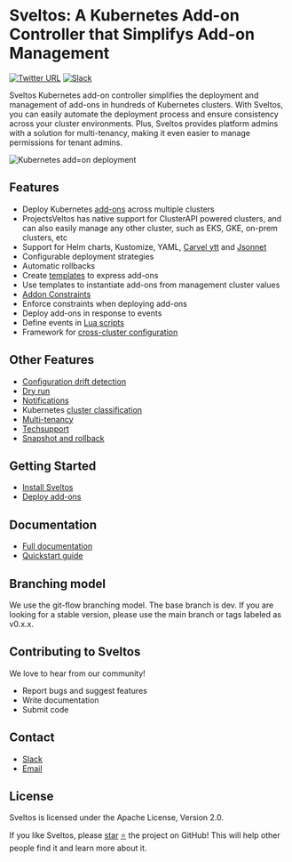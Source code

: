 # Sveltos: A Kubernetes Add-on Controller that Simplifys Add-on Management

[![Twitter URL](https://img.shields.io/twitter/url/https/twitter.com/projectsveltos.svg?style=social&label=Follow%20%40projectsveltos)](https://twitter.com/projectsveltos)
[![Slack](https://img.shields.io/badge/join%20slack-%23projectsveltos-brighteen)](https://join.slack.com/t/projectsveltos/shared_invite/zt-1hraownbr-W8NTs6LTimxLPB8Erj8Q6Q)

Sveltos Kubernetes add-on controller simplifies the deployment and management of add-ons in hundreds of Kubernetes clusters. With Sveltos, you can easily automate the deployment process and ensure consistency across your cluster environments. Plus, Sveltos provides platform admins with a solution for multi-tenancy, making it even easier to manage permissions for tenant admins.

![Kubernetes add=on deployment](https://github.com/projectsveltos/sveltos/blob/main/docs/assets/addons_deployment.gif)

## Features

* Deploy Kubernetes [add-ons](https://projectsveltos.github.io/sveltos/addons/) across multiple clusters
* ProjectsVeltos has native support for ClusterAPI powered clusters, and can also easily manage any other cluster, such as EKS, GKE, on-prem clusters, etc 
* Support for Helm charts, Kustomize, YAML, [Carvel ytt](https://projectsveltos.github.io/sveltos/ytt_extension/) and [Jsonnet](https://projectsveltos.github.io/sveltos/jsonnet_extension/)
* Configurable deployment strategies
* Automatic rollbacks
* Create [templates](https://projectsveltos.github.io/sveltos/template/) to express add-ons
* Use templates to instantiate add-ons from management cluster values
* [Addon Constraints](https://projectsveltos.github.io/sveltos/addon_constraint/)
* Enforce constraints when deploying add-ons
* Deploy add-ons in response to events
* Define events in [Lua scripts](https://github.com/projectsveltos/sveltos/blob/main/docs/addon_event_deployment.md#event-definition)
* Framework for [cross-cluster configuration](https://projectsveltos.github.io/sveltos/addon_event_deployment/#cross-clusters)
  
## Other Features
* [Configuration drift detection](https://projectsveltos.github.io/sveltos/configuration_drift/)
* [Dry run](https://projectsveltos.github.io/sveltos/dryrun/)
* [Notifications](https://projectsveltos.github.io/sveltos/notifications)
* Kubernetes [cluster classification](https://projectsveltos.github.io/sveltos/labels_management/)
* [Multi-tenancy](https://projectsveltos.github.io/sveltos/multi-tenancy/)
* [Techsupport](https://projectsveltos.github.io/sveltos/techsupport/)
* [Snapshot and rollback](https://projectsveltos.github.io/sveltos/snapshot/)

## Getting Started

* [Install Sveltos](https://projectsveltos.github.io/sveltos/install/)
* [Deploy add-ons](https://projectsveltos.github.io/sveltos/addons/)

## Documentation

* [Full documentation](https://projectsveltos.github.io/sveltos/)
* [Quickstart guide](https://projectsveltos.github.io/sveltos/quick_start/)

## Branching model

We use the git-flow branching model. The base branch is dev. If you are looking for a stable version, please use the main branch or tags labeled as v0.x.x.

## Contributing to Sveltos

We love to hear from our community!

* Report bugs and suggest features
* Write documentation
* Submit code

## Contact

* [Slack](https://projectsveltos.slack.com/)
* [Email](mailto:hello@projectsveltos.io)

## License

Sveltos is licensed under the Apache License, Version 2.0.

If you like Sveltos, please [star](https://github.com/projectsveltos/sveltos-manager) [:star:](https://github.com/projectsveltos/sveltos-manager) the project on GitHub! This will help other people find it and learn more about it.
